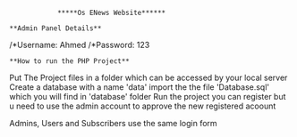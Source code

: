 				*****Os ENews Website******

	**Admin Panel Details**
/*Username: Ahmed
/*Password: 123

	**How to run the PHP Project**

Put The Project files in a folder which can be accessed by your local server
Create a database with a name 'data'
import the the file 'Database.sql' which you will find in 'database' folder
Run the project
you can register but u need to use the admin account to approve the new registered acoount

Admins, Users and Subscribers use the same login form
